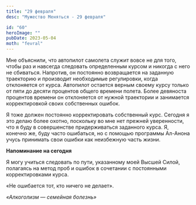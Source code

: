 ```yaml
---
title: "29 февраля"
desc: "Мужество Меняться - 29 февраля"

id: "60"
heroImage: ""
pubDate: 2023-05-04
moth: "fevral"
---
```


Мне объяснили, что автопилот самолета служит вовсе не для того, чтобы раз и
навсегда следовать определенным курсом и никогда с него не сбиваться.
Напротив, он постоянно возвращается на заданную траекторию и производит
необходимые регулировки, когда отклоняется от курса. Автопилот остается верным
своему курсу только от пяти до десяти процентов общего времени полета. Более
девяноста процентов времени он отклоняется от нужной траектории и занимается
корректировкой своих собственных ошибок.

Я тоже должен постоянно корректировать собственный курс. Сегодня я это делаю
более охотно, поскольку во мне нет прежней уверенности, что я буду в
совершенстве придерживаться заданного курса. Я, конечно же, буду часто
ошибаться, но с помощью программы Ал-Анона учусь принимать свои ошибки как
неизбежную часть жизни.

**Напоминание на сегодня**

Я могу учиться следовать по пути, указанному моей Высшей Силой, полагаясь на
метод проб и ошибок в сочетании с постоянными корректировками курса.

«Не ошибается тот, кто ничего не делает».

_«Алкоголизм — семейная болезнь»_
